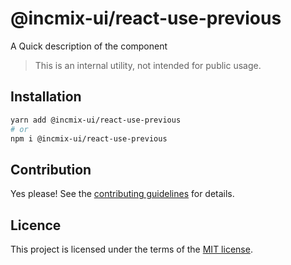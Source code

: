 # @incmix-ui/react-use-previous

A Quick description of the component

> This is an internal utility, not intended for public usage.

## Installation

```sh
yarn add @incmix-ui/react-use-previous
# or
npm i @incmix-ui/react-use-previous
```

## Contribution

Yes please! See the
[contributing guidelines](https://github.com/chakra-ui/chakra-ui/blob/master/CONTRIBUTING.md)
for details.

## Licence

This project is licensed under the terms of the
[MIT license](https://github.com/chakra-ui/chakra-ui/blob/master/LICENSE).
